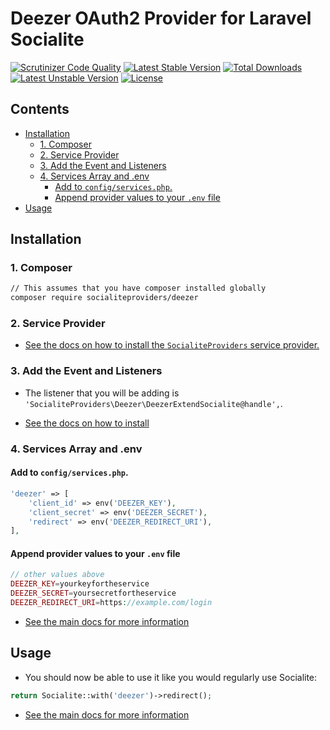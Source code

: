 # Deezer OAuth2 Provider for Laravel Socialite

[![Scrutinizer Code Quality](https://img.shields.io/scrutinizer/g/SocialiteProviders/Deezer.svg?style=flat-square)](https://scrutinizer-ci.com/g/SocialiteProviders/Deezer/?branch=master)
[![Latest Stable Version](https://img.shields.io/packagist/v/socialiteproviders/deezer.svg?style=flat-square)](https://packagist.org/packages/socialiteproviders/deezer)
[![Total Downloads](https://img.shields.io/packagist/dt/socialiteproviders/deezer.svg?style=flat-square)](https://packagist.org/packages/socialiteproviders/deezer)
[![Latest Unstable Version](https://img.shields.io/packagist/vpre/socialiteproviders/deezer.svg?style=flat-square)](https://packagist.org/packages/socialiteproviders/deezer)
[![License](https://img.shields.io/packagist/l/socialiteproviders/deezer.svg?style=flat-square)](https://packagist.org/packages/socialiteproviders/deezer)

<!-- START doctoc generated TOC please keep comment here to allow auto update -->
<!-- DON'T EDIT THIS SECTION, INSTEAD RE-RUN doctoc TO UPDATE -->
## Contents

- [Installation](#installation)
  - [1. Composer](#1-composer)
  - [2. Service Provider](#2-service-provider)
  - [3. Add the Event and Listeners](#3-add-the-event-and-listeners)
  - [4. Services Array and .env](#4-services-array-and-env)
    - [Add to `config/services.php`.](#add-to-configservicesphp)
    - [Append provider values to your `.env` file](#append-provider-values-to-your-env-file)
- [Usage](#usage)

<!-- END doctoc generated TOC please keep comment here to allow auto update -->


## Installation

### 1. Composer

```bash
// This assumes that you have composer installed globally
composer require socialiteproviders/deezer
```

### 2. Service Provider

* [See the docs on how to install the `SocialiteProviders` service provider.](https://github.com/SocialiteProviders/Manager#2-service-provider)


### 3. Add the Event and Listeners

* The listener that you will be adding is `'SocialiteProviders\Deezer\DeezerExtendSocialite@handle',`.

* [See the docs on how to install](https://github.com/SocialiteProviders/Manager#3-add-the-event-and-listeners)

### 4. Services Array and .env

#### Add to `config/services.php`.

```php
'deezer' => [
    'client_id' => env('DEEZER_KEY'),
    'client_secret' => env('DEEZER_SECRET'),
    'redirect' => env('DEEZER_REDIRECT_URI'),
],
```

#### Append provider values to your `.env` file

```php
// other values above
DEEZER_KEY=yourkeyfortheservice
DEEZER_SECRET=yoursecretfortheservice
DEEZER_REDIRECT_URI=https://example.com/login
```

* [See the main docs for more information](https://github.com/SocialiteProviders/Manager#4-services-array-and-env)


## Usage

* You should now be able to use it like you would regularly use Socialite:

```php
return Socialite::with('deezer')->redirect();
```

* [See the main docs for more information](https://github.com/SocialiteProviders/Manager#usage)
